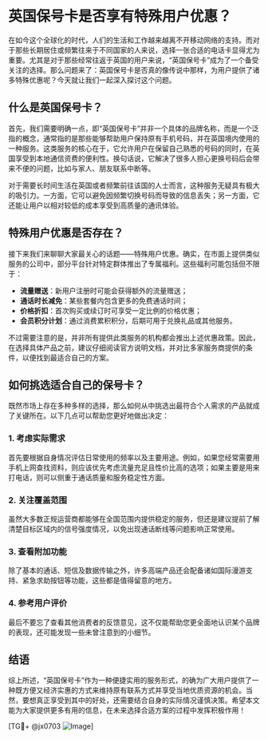 # 英国保号卡是否享有特殊用户优惠？

在如今这个全球化的时代，人们的生活和工作越来越离不开移动网络的支持。而对于那些长期居住或频繁往来于不同国家的人来说，选择一张合适的电话卡显得尤为重要。尤其是对于那些经常往返于英国的用户来说，“英国保号卡”成为了一个备受关注的选择。那么问题来了：英国保号卡是否真的像传说中那样，为用户提供了诸多特殊优惠呢？今天就让我们一起深入探讨这个问题。

## 什么是英国保号卡？

首先，我们需要明确一点，即“英国保号卡”并非一个具体的品牌名称，而是一个泛指的概念，通常指的是那些能够帮助用户保持原有手机号码，并在英国境内使用的一种服务。这类服务的核心在于，它允许用户在保留自己熟悉的号码的同时，在英国享受到本地通信资费的便利性。换句话说，它解决了很多人担心更换号码后会带来不便的问题，比如与家人、朋友联系中断等。

对于需要长时间生活在英国或者频繁前往该国的人士而言，这种服务无疑具有极大的吸引力。一方面，它可以避免因频繁切换号码而导致的信息丢失；另一方面，它还能让用户以相对较低的成本享受到高质量的通讯体验。

## 特殊用户优惠是否存在？

接下来我们来聊聊大家最关心的话题——特殊用户优惠。确实，在市面上提供类似服务的公司中，部分平台针对特定群体推出了专属福利。这些福利可能包括但不限于：

- **流量赠送**：新用户注册时可能会获得额外的流量赠送；
- **通话时长减免**：某些套餐内包含更多的免费通话时间；
- **价格折扣**：首次购买或续订时可享受一定比例的价格优惠；
- **会员积分计划**：通过消费累积积分，后期可用于兑换礼品或其他服务。

不过需要注意的是，并非所有提供此类服务的机构都会推出上述优惠政策。因此，在选择具体产品之前，建议仔细阅读官方说明文档，并对比多家服务商提供的条件，以便找到最适合自己的方案。

## 如何挑选适合自己的保号卡？

既然市场上存在多种多样的选择，那么如何从中挑选出最符合个人需求的产品就成了关键所在。以下几点可以帮助您更好地做出决定：

### 1. 考虑实际需求

首先要根据自身情况评估日常使用的频率以及主要用途。例如，如果您经常需要用手机上网查找资料，则应该优先考虑流量充足且性价比高的选项；如果主要是用来打电话，则可以侧重于通话质量和服务稳定性方面。

### 2. 关注覆盖范围

虽然大多数正规运营商都能够在全国范围内提供稳定的服务，但还是建议提前了解清楚目标区域内的信号强度情况，以免出现通话断线等问题影响正常使用。

### 3. 查看附加功能

除了基本的通话、短信及数据传输之外，许多高端产品还会配备诸如国际漫游支持、紧急求助按钮等功能，这些都是值得留意的地方。

### 4. 参考用户评价

最后不要忘了查看其他消费者的反馈意见，这不仅能帮助您更全面地认识某个品牌的表现，还可能发现一些未曾注意到的小细节。

## 结语

综上所述，“英国保号卡”作为一种便捷实用的服务形式，的确为广大用户提供了一种既方便又经济实惠的方式来维持原有联系方式并享受当地优质资源的机会。当然，要想真正享受到其中的好处，还需要结合自身的实际情况谨慎决策。希望本文能为大家提供更多有用的信息，在未来选择合适方案的过程中发挥积极作用！

[TG💪+ @jx0703 ![Image](https://github.com/user-attachments/assets/dbca1d08-cadb-493c-b0ec-ad6f7a83f270)]